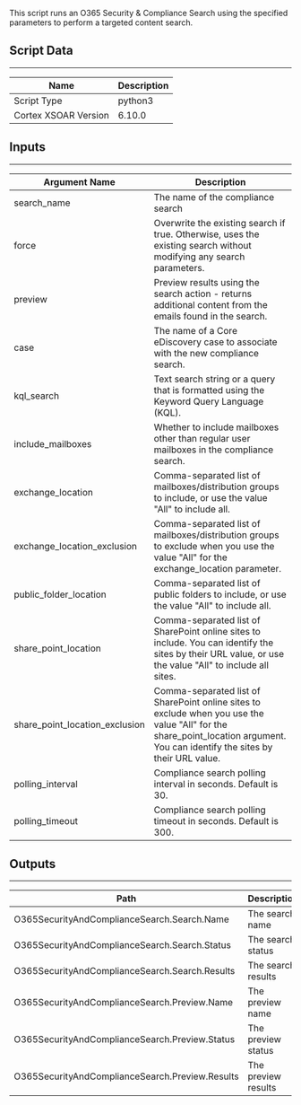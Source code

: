 This script runs an O365 Security & Compliance Search using the specified parameters to perform a targeted content search.

## Script Data

---

| **Name** | **Description** |
| --- | --- |
| Script Type | python3 |
| Cortex XSOAR Version | 6.10.0 |

## Inputs

---

| **Argument Name** | **Description** |
| --- | --- |
| search_name | The name of the compliance search |
| force | Overwrite the existing search if true. Otherwise, uses the existing search without modifying any search parameters. |
| preview | Preview results using the search action - returns additional content from the emails found in the search. |
| case | The name of a Core eDiscovery case to associate with the new compliance search. |
| kql_search | Text search string or a query that is formatted using the Keyword Query Language (KQL). |
| include_mailboxes | Whether to include mailboxes other than regular user mailboxes in the compliance search. |
| exchange_location | Comma-separated list of mailboxes/distribution groups to include, or use the value "All" to include all. |
| exchange_location_exclusion | Comma-separated list of mailboxes/distribution groups to exclude when you use the value "All" for the exchange_location parameter. |
| public_folder_location | Comma-separated list of public folders to include, or use the value "All" to include all. |
| share_point_location | Comma-separated list of SharePoint online sites to include. You can identify the sites by their URL value, or use the value "All" to include all sites. |
| share_point_location_exclusion | Comma-separated list of SharePoint online sites to exclude when you use the value "All" for the share_point_location argument. You can identify the sites by their URL value. |
| polling_interval | Compliance search polling interval in seconds. Default is 30. |
| polling_timeout | Compliance search polling timeout in seconds. Default is 300. |

## Outputs

---

| **Path** | **Description** | **Type** |
| --- | --- | --- |
| O365SecurityAndComplianceSearch.Search.Name| The search name | String |
| O365SecurityAndComplianceSearch.Search.Status| The search status | String |
| O365SecurityAndComplianceSearch.Search.Results| The search results | Array |
| O365SecurityAndComplianceSearch.Preview.Name| The preview name | String |
| O365SecurityAndComplianceSearch.Preview.Status| The preview status | String |
| O365SecurityAndComplianceSearch.Preview.Results| The preview results | Array |
